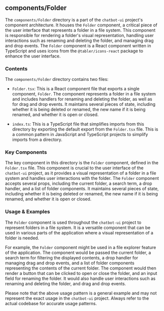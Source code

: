 
## components/Folder

The `components/Folder` directory is a part of the `chatbot-ui` project's component architecture. It houses the `Folder` component, a critical piece of the user interface that represents a folder in a file system. This component is responsible for rendering a folder's visual representation, handling user interactions such as renaming and deleting the folder, and managing drag and drop events. The `Folder` component is a React component written in TypeScript and uses icons from the `@tabler/icons-react` package to enhance the user interface.

### Contents

The `components/Folder` directory contains two files:

- `Folder.tsx`: This is a React component file that exports a single component, `Folder`. The component represents a folder in a file system and includes handlers for renaming and deleting the folder, as well as for drag and drop events. It maintains several pieces of state, including whether it is being deleted or renamed, the new name if it is being renamed, and whether it is open or closed.

- `index.ts`: This is a TypeScript file that simplifies imports from this directory by exporting the default export from the `Folder.tsx` file. This is a common pattern in JavaScript and TypeScript projects to simplify imports from a directory.

### Key Components

The key component in this directory is the `Folder` component, defined in the `Folder.tsx` file. This component is crucial to the user interface of the `chatbot-ui` project, as it provides a visual representation of a folder in a file system and handles user interactions with the folder. The `Folder` component accepts several props, including the current folder, a search term, a drop handler, and a list of folder components. It maintains several pieces of state, including whether it is being deleted or renamed, the new name if it is being renamed, and whether it is open or closed.

### Usage & Examples

The `Folder` component is used throughout the `chatbot-ui` project to represent folders in a file system. It is a versatile component that can be used in various parts of the application where a visual representation of a folder is needed.

For example, the `Folder` component might be used in a file explorer feature of the application. The component would be passed the current folder, a search term for filtering the displayed contents, a drop handler for managing drag and drop events, and a list of folder components representing the contents of the current folder. The component would then render a button that can be clicked to open or close the folder, and an input field for renaming the folder. It would also handle user interactions such as renaming and deleting the folder, and drag and drop events.

Please note that the above usage pattern is a general example and may not represent the exact usage in the `chatbot-ui` project. Always refer to the actual codebase for accurate usage patterns.
